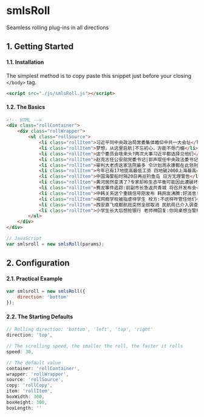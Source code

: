 # smlsRoll

Seamless rolling plug-ins in all directions

## 1. Getting Started

#### 1.1. Installation

The simplest method is to copy paste this snippet just before your closing `</body>` tag.

```html
<script src="./js/smlsRoll.js"></script>
```

#### 1.2. The Basics

```html
<!-- HTML -->
<div class="rollContainer">
    <div class="rollWrapper">
        <ul class="rollSource">
            <li class="rollItem">习近平同中央政治局常委集体瞻仰中共一大会址</li>
            <li class="rollItem">梦想，从这里启航|不忘初心，方能不辱门楣</li>
            <li class="rollItem">这个委员会啥来头?两次大事习近平都选择见他们</li>
            <li class="rollItem">赵克志任公安部党委书记|郭声琨任中央政法委书记</li>
            <li class="rollItem">审判大老虎这家法院最多 令计划周永康都在此领刑</li>
            <li class="rollItem">今年已有17地提高最低工资 四地破2000上海最高</li>
            <li class="rollItem">中国海警船时隔20日再巡钓鱼岛 日方无理警告</li>
            <li class="rollItem">黄河居然变清了?专家却称生态平衡可能因此遭破坏</li>
            <li class="rollItem">赛龙事件追踪:前副市长急返共青城 将召开发布会</li>
            <li class="rollItem">中韩关系这个重磅信号刚发布 韩网友沸腾:好消息!</li>
            <li class="rollItem">戒网瘾学校被指虐待学生 校方:不这样咋管住他们</li>
            <li class="rollItem">西安直飞成都航班突然全部取消 民航局已介入调查</li>
            <li class="rollItem">小学生长大后想抢银行 老师神回复:你同桌想当警察</li>
        </ul>
    </div>
</div>
```
```js
// JavaScript
var smlsroll = new smlsRoll(params);
```

## 2. Configuration

#### 2.1. Practical Example

```js
var smlsroll = new smlsRoll({
    direction: 'bottom'
});
```

#### 2.2. The Starting Defaults

```js
// Rolling direction: 'bottom', 'left', 'top', 'right'
direction: 'top',

// The scrolling speed, the smaller the roll, the faster it rolls
speed: 30,

// The default value
container: 'rollContainer',
wrapper: 'rollWrapper',
source: 'rollSource',
copy: 'rollCopy',
item: 'rollItem',
boxWidth: 300,
boxHeight: 300,
boxLength: ''

```
